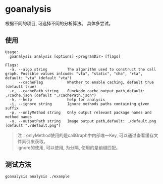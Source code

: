 # goanalysis

根据不同的项目, 可选择不同的分析算法。 具体多尝试。

## 使用
```shell
Usage:
  goanalysis analysis [options] <programDir> [flags]

Flags:
  -a, --algo string         The algorithm used to construct the call graph. Possible values inlcude: "vta", "static", "cha", "rta", default: "vta" (default "vta")
      --cacheFlag           Whether to enable caching, default true (default true)
  -c, --cachePath string    FuncNode cache output path,default: ./cache.json (default "./cachePath.json")
  -h, --help                help for analysis
  -i, --ignore string       Ignore methods paths containing given suffix
  -p, --onlyMethod string   Only output relevant package names and method names
  -o, --outputPath string   Image output path,default: ./default.png (default "./default.png")

``` 
> 注：onlyMethod使用的是callGraph中内部唯一Key, 可以通过查看缓存文件索引来获取。 <br>
> ignore的使用, 可以使用, 为分隔, 使用的是前缀匹配。

## 测试方法
```shell
goanalysis analysis ./example
```


